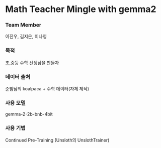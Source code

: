 # Math Teacher Mingle with gemma2
### Team Member
이진우, 김지은, 이나영
### 목적
초,중등 수학 선생님을 만들자
### 데이터 출처
준범님의 koalpaca + 수학 데이터(자체 제작)
### 사용 모델
gemma-2-2b-bnb-4bit
### 사용 기법
Continued Pre-Training (Unsloth의 UnslothTrainer)
